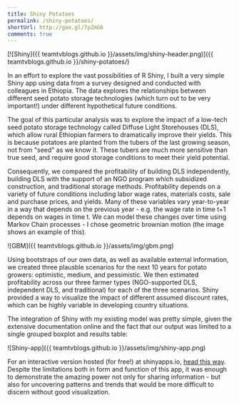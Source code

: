 ```yaml
---
title: Shiny Potatoes
permalink: /shiny-potatoes/
shortUrl: http://goo.gl/7pZmG6
comments: true
---
```


[![Shiny]({{ teamtvblogs.github.io }}/assets/img/shiny-header.png)]({{ teamtvblogs.github.io }}/shiny-potatoes/)

In an effort to explore the vast possibilities of R Shiny, I built a very simple Shiny app using data from a survey designed and conducted with colleagues in Ethiopia. The data explores the relationships between different seed potato storage technologies (which turn out to be very important!) under different hypothetical future conditions.

<!--more-->
The goal of this particular analysis was to explore the impact of a low-tech seed potato storage technology called Diffuse Light Storehouses (DLS), which allow rural Ethiopian farmers to dramatically improve their yields. This is because potatoes are planted from the tubers of the last growing season, not from "seed" as we know it. These tubers are much more sensitive than true seed, and require good storage conditions to meet their yield potential.

Consequently, we compared the profitability of building DLS independently, building DLS with the support of an NGO program which subsidized construction, and traditional storage methods. Profitability depends on a variety of future conditions including labor wage rates, materials costs, sale and purchase prices, and yields. Many of these variables vary year-to-year in a way that depends on the previous year - e.g. the wage rate in time t+1 depends on wages in time t. We can model these changes over time using Markov Chain processes - I chose geometric brownian motion (the image shows an example of this).

![GBM]({{ teamtvblogs.github.io }}/assets/img/gbm.png)

Using bootstraps of our own data, as well as available external information, we created three plausble scenarios for the next 10 years for potato growers: optimistic, medium, and pessimistic. We then estimated profitability across our three farmer types (NGO-supported DLS, independent DLS, and traditional) for each of the three scenarios. Shiny provided a way to visualize the impact of different assumed discount rates, which can be highly variable in developing country situations.

The integration of Shiny with my existing model was pretty simple, given the extensive documentation online and the fact that our output was limited to a single grouped boxplot and results table:

![Shiny-app]({{ teamtvblogs.github.io }}/assets/img/shiny-app.png)

For an interactive version hosted (for free!) at shinyapps.io, [head this way](https://tobylunt.shinyapps.io/shinyapp/). Despite the limitations both in form and function of this app, it was enough to demonstrate the amazing power not only for sharing information - but also for uncovering patterns and trends that would be more difficult to discern without good visualization.  
<br/>
